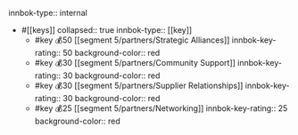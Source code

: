 innbok-type:: internal
- #[[keys]]
  collapsed:: true
  innbok-type:: [[key]]
  - #key 💰50 [[segment 5/partners/Strategic Alliances]]
    innbok-key-rating:: 50
    background-color:: red
  - #key 💰30 [[segment 5/partners/Community Support]]
    innbok-key-rating:: 30
    background-color:: red
  - #key 💰30 [[segment 5/partners/Supplier Relationships]]
    innbok-key-rating:: 30
    background-color:: red
  - #key 💰25 [[segment 5/partners/Networking]]
    innbok-key-rating:: 25
    background-color:: red



